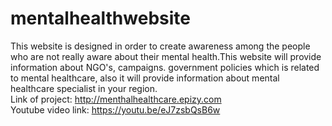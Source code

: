 # mentalhealthwebsite
This website is designed in order to create awareness among the people who are not really aware about their mental health.This website will provide information about NGO's, campaigns. government policies which is related to mental healthcare, also it will provide information about mental healthcare specialist in your region.<br>
Link of project: http://menthalhealthcare.epizy.com </br>
Youtube video link: https://youtu.be/eJ7zsbQsB6w
